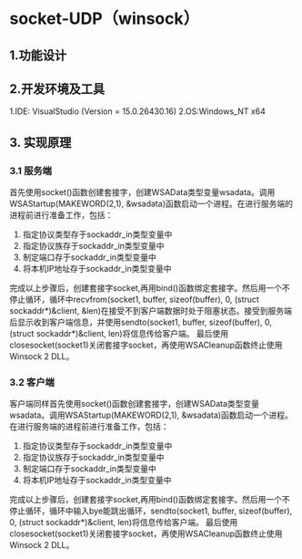 # socket-UDP（winsock）

## 1.功能设计

## 2.开发环境及工具

1.IDE: VisualStudio (Version = 15.0.26430.16)
2.OS:Windows_NT x64

## 3. 实现原理


### 3.1 服务端
  首先使用socket()函数创建套接字，创建WSAData类型变量wsadata。调用WSAStartup(MAKEWORD(2,1), &wsadata)函数启动一个进程。在进行服务端的进程前进行准备工作，包括：
1.	指定协议类型存于sockaddr_in类型变量中
2.	指定协议族存于sockaddr_in类型变量中
3.	制定端口存于sockaddr_in类型变量中
4.	将本机IP地址存于sockaddr_in类型变量中

  完成以上步骤后，创建套接字socket,再用bind()函数绑定套接字。然后用一个不停止循环，循环中recvfrom(socket1, buffer, sizeof(buffer), 0, (struct sockaddr*)&client, &len)在接受不到客户端数据时处于阻塞状态。接受到服务端后显示收到客户端信息，并使用sendto(socket1, buffer, sizeof(buffer), 0, (struct sockaddr*)&client, len)将信息传给客户端。
最后使用closesocket(socket1)关闭套接字socket，再使用WSACleanup函数终止使用Winsock 2 DLL。


### 3.2 客户端
  客户端同样首先使用socket()函数创建套接字，创建WSAData类型变量wsadata。调用WSAStartup(MAKEWORD(2,1), &wsadata)函数启动一个进程。在进行服务端的进程前进行准备工作，包括：
1.	指定协议类型存于sockaddr_in类型变量中
2.	指定协议族存于sockaddr_in类型变量中
3.	制定端口存于sockaddr_in类型变量中
4.	将本机IP地址存于sockaddr_in类型变量中

  完成以上步骤后，创建套接字socket,再用bind()函数绑定套接字。然后用一个不停止循环，循环中输入bye能跳出循环，sendto(socket1, buffer, sizeof(buffer), 0, (struct sockaddr*)&client, len)将信息传给客户端。
最后使用closesocket(socket1)关闭套接字socket，再使用WSACleanup函数终止使用Winsock 2 DLL。


